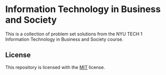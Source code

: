 # Information Technology in Business and Society

This is a collection of problem set solutions from the NYU TECH 1 Information Technology in Business and Society course.

## License

This repository is licensed with the [MIT](LICENSE.txt) license.
